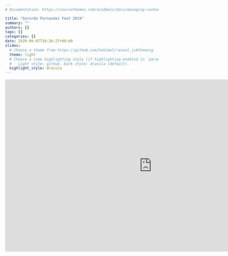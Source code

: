 ```yaml
---
# Documentation: https://sourcethemes.com/academic/docs/managing-content/

title: "Gorordo Fernandez Foot 2019"
summary: ""
authors: []
tags: []
categories: []
date: 2020-06-07T16:26:27+09:00
slides:
  # Choose a theme from https://github.com/hakimel/reveal.js#theming
  theme: light
  # Choose a code highlighting style (if highlighting enabled in `params.toml`)
  #   Light style: github. Dark style: dracula (default).
  highlight_style: dracula
---
```


<iframe src="https://onedrive.live.com/embed?cid=FCD2BB109D5AB9FB&amp;resid=FCD2BB109D5AB9FB%21137579&amp;authkey=AEc5_-OkRkuqeFI&amp;em=2&amp;wdAr=1.7777777777777777" width="962px" height="565px" frameborder="0">Esto es un documento de <a target="_blank" href="https://office.com">Microsoft Office</a> incrustado con tecnología de <a target="_blank" href="https://office.com/webapps">Office</a>.</iframe>
